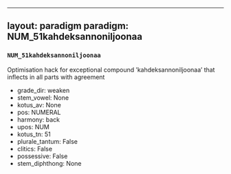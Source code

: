
---
layout: paradigm
paradigm: NUM_51kahdeksannoniljoonaa
---
### ` NUM_51kahdeksannoniljoonaa `

Optimisation hack for exceptional compound ’kahdeksannoniljoonaa’ that inflects in all parts with agreement
* grade_dir: weaken
* stem_vowel: None
* kotus_av: None
* pos: NUMERAL
* harmony: back
* upos: NUM
* kotus_tn: 51
* plurale_tantum: False
* clitics: False
* possessive: False
* stem_diphthong: None
